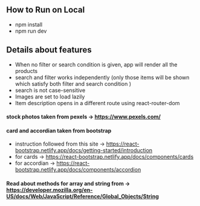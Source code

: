 
## How to Run on Local
* npm install
* npm run dev

## Details about features
* When no filter or search condition is given, app will render all the products
* search and filter works independently (only those items will be shown which satisfy both filter and search condition )
* search is not case-sensitive
* Images are set to load lazily
* Item description opens in a different route using react-router-dom

#### stock photos taken from pexels -> https://www.pexels.com/

#### card and accordian taken from bootstrap
* instruction followed from this site -> https://react-bootstrap.netlify.app/docs/getting-started/introduction
* for cards -> https://react-bootstrap.netlify.app/docs/components/cards
* for accordian -> https://react-bootstrap.netlify.app/docs/components/accordion


#### Read about methods for array and string from -> https://developer.mozilla.org/en-US/docs/Web/JavaScript/Reference/Global_Objects/String


